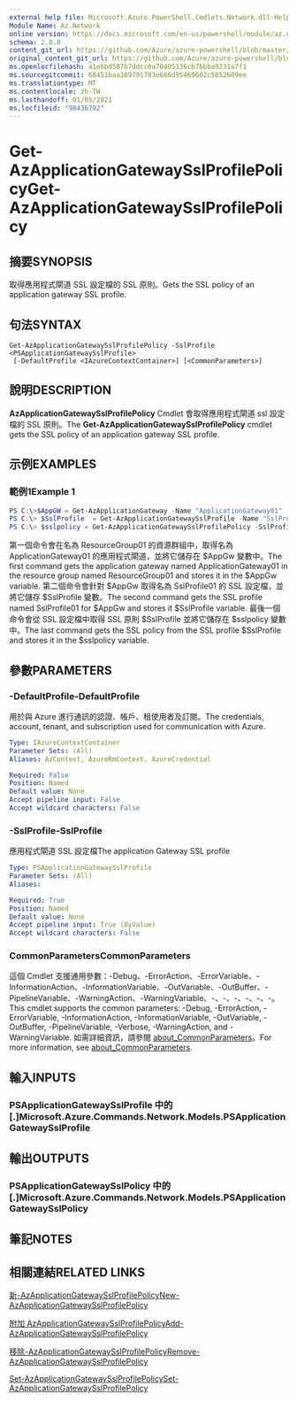 ```yaml
---
external help file: Microsoft.Azure.PowerShell.Cmdlets.Network.dll-Help.xml
Module Name: Az.Network
online version: https://docs.microsoft.com/en-us/powershell/module/az.network/get-azapplicationgatewaysslprofilepolicy
schema: 2.0.0
content_git_url: https://github.com/Azure/azure-powershell/blob/master/src/Network/Network/help/Get-AzApplicationGatewaySslProfilePolicy.md
original_content_git_url: https://github.com/Azure/azure-powershell/blob/master/src/Network/Network/help/Get-AzApplicationGatewaySslProfilePolicy.md
ms.openlocfilehash: a1e6bd507b7ddcc0a70405136cb76bba9231a7f1
ms.sourcegitcommit: 68451baa389791703e666d95469602c5652609ee
ms.translationtype: MT
ms.contentlocale: zh-TW
ms.lasthandoff: 01/05/2021
ms.locfileid: "98436792"
---
```

# <span data-ttu-id="6bb39-101">Get-AzApplicationGatewaySslProfilePolicy</span><span class="sxs-lookup"><span data-stu-id="6bb39-101">Get-AzApplicationGatewaySslProfilePolicy</span></span>

## <span data-ttu-id="6bb39-102">摘要</span><span class="sxs-lookup"><span data-stu-id="6bb39-102">SYNOPSIS</span></span>
<span data-ttu-id="6bb39-103">取得應用程式閘道 SSL 設定檔的 SSL 原則。</span><span class="sxs-lookup"><span data-stu-id="6bb39-103">Gets the SSL policy of an application gateway SSL profile.</span></span>

## <span data-ttu-id="6bb39-104">句法</span><span class="sxs-lookup"><span data-stu-id="6bb39-104">SYNTAX</span></span>

```
Get-AzApplicationGatewaySslProfilePolicy -SslProfile <PSApplicationGatewaySslProfile>
 [-DefaultProfile <IAzureContextContainer>] [<CommonParameters>]
```

## <span data-ttu-id="6bb39-105">說明</span><span class="sxs-lookup"><span data-stu-id="6bb39-105">DESCRIPTION</span></span>
<span data-ttu-id="6bb39-106">**AzApplicationGatewaySslProfilePolicy** Cmdlet 會取得應用程式閘道 ssl 設定檔的 SSL 原則。</span><span class="sxs-lookup"><span data-stu-id="6bb39-106">The **Get-AzApplicationGatewaySslProfilePolicy** cmdlet gets the SSL policy of an application gateway SSL profile.</span></span>

## <span data-ttu-id="6bb39-107">示例</span><span class="sxs-lookup"><span data-stu-id="6bb39-107">EXAMPLES</span></span>

### <span data-ttu-id="6bb39-108">範例1</span><span class="sxs-lookup"><span data-stu-id="6bb39-108">Example 1</span></span>
```powershell
PS C:\>$AppGW = Get-AzApplicationGateway -Name "ApplicationGateway01" -ResourceGroupName "ResourceGroup01"
PS C:\> $SslProfile  = Get-AzApplicationGatewaySslProfile -Name "SslProfile01" -ApplicationGateway $AppGw
PS C:\> $sslpolicy = Get-AzApplicationGatewaySslProfilePolicy -SslProfile $SslProfile
```

<span data-ttu-id="6bb39-109">第一個命令會在名為 ResourceGroup01 的資源群組中，取得名為 ApplicationGateway01 的應用程式閘道，並將它儲存在 $AppGw 變數中。</span><span class="sxs-lookup"><span data-stu-id="6bb39-109">The first command gets the application gateway named ApplicationGateway01 in the resource group named ResourceGroup01 and stores it in the $AppGw variable.</span></span> <span data-ttu-id="6bb39-110">第二個命令會針對 $AppGw 取得名為 SslProfile01 的 SSL 設定檔，並將它儲存 $SslProfile 變數。</span><span class="sxs-lookup"><span data-stu-id="6bb39-110">The second command gets the SSL profile named SslProfile01 for $AppGw and stores it $SslProfile variable.</span></span> <span data-ttu-id="6bb39-111">最後一個命令會從 SSL 設定檔中取得 SSL 原則 $SslProfile 並將它儲存在 $sslpolicy 變數中。</span><span class="sxs-lookup"><span data-stu-id="6bb39-111">The last command gets the SSL policy from the SSL profile $SslProfile and stores it in the $sslpolicy variable.</span></span>

## <span data-ttu-id="6bb39-112">參數</span><span class="sxs-lookup"><span data-stu-id="6bb39-112">PARAMETERS</span></span>

### <span data-ttu-id="6bb39-113">-DefaultProfile</span><span class="sxs-lookup"><span data-stu-id="6bb39-113">-DefaultProfile</span></span>
<span data-ttu-id="6bb39-114">用於與 Azure 進行通訊的認證、帳戶、租使用者及訂閱。</span><span class="sxs-lookup"><span data-stu-id="6bb39-114">The credentials, account, tenant, and subscription used for communication with Azure.</span></span>

```yaml
Type: IAzureContextContainer
Parameter Sets: (All)
Aliases: AzContext, AzureRmContext, AzureCredential

Required: False
Position: Named
Default value: None
Accept pipeline input: False
Accept wildcard characters: False
```

### <span data-ttu-id="6bb39-115">-SslProfile</span><span class="sxs-lookup"><span data-stu-id="6bb39-115">-SslProfile</span></span>
<span data-ttu-id="6bb39-116">應用程式閘道 SSL 設定檔</span><span class="sxs-lookup"><span data-stu-id="6bb39-116">The application Gateway SSL profile</span></span>

```yaml
Type: PSApplicationGatewaySslProfile
Parameter Sets: (All)
Aliases:

Required: True
Position: Named
Default value: None
Accept pipeline input: True (ByValue)
Accept wildcard characters: False
```

### <span data-ttu-id="6bb39-117">CommonParameters</span><span class="sxs-lookup"><span data-stu-id="6bb39-117">CommonParameters</span></span>
<span data-ttu-id="6bb39-118">這個 Cmdlet 支援通用參數：-Debug、-ErrorAction、-ErrorVariable、-InformationAction、-InformationVariable、-OutVariable、-OutBuffer、-PipelineVariable、-WarningAction、-WarningVariable、-、-、-、-、-、-。</span><span class="sxs-lookup"><span data-stu-id="6bb39-118">This cmdlet supports the common parameters: -Debug, -ErrorAction, -ErrorVariable, -InformationAction, -InformationVariable, -OutVariable, -OutBuffer, -PipelineVariable, -Verbose, -WarningAction, and -WarningVariable.</span></span> <span data-ttu-id="6bb39-119">如需詳細資訊，請參閱 [about_CommonParameters](http://go.microsoft.com/fwlink/?LinkID=113216)。</span><span class="sxs-lookup"><span data-stu-id="6bb39-119">For more information, see [about_CommonParameters](http://go.microsoft.com/fwlink/?LinkID=113216).</span></span>

## <span data-ttu-id="6bb39-120">輸入</span><span class="sxs-lookup"><span data-stu-id="6bb39-120">INPUTS</span></span>

### <span data-ttu-id="6bb39-121">PSApplicationGatewaySslProfile 中的 [.]</span><span class="sxs-lookup"><span data-stu-id="6bb39-121">Microsoft.Azure.Commands.Network.Models.PSApplicationGatewaySslProfile</span></span>

## <span data-ttu-id="6bb39-122">輸出</span><span class="sxs-lookup"><span data-stu-id="6bb39-122">OUTPUTS</span></span>

### <span data-ttu-id="6bb39-123">PSApplicationGatewaySslPolicy 中的 [.]</span><span class="sxs-lookup"><span data-stu-id="6bb39-123">Microsoft.Azure.Commands.Network.Models.PSApplicationGatewaySslPolicy</span></span>

## <span data-ttu-id="6bb39-124">筆記</span><span class="sxs-lookup"><span data-stu-id="6bb39-124">NOTES</span></span>

## <span data-ttu-id="6bb39-125">相關連結</span><span class="sxs-lookup"><span data-stu-id="6bb39-125">RELATED LINKS</span></span>

[<span data-ttu-id="6bb39-126">新-AzApplicationGatewaySslProfilePolicy</span><span class="sxs-lookup"><span data-stu-id="6bb39-126">New-AzApplicationGatewaySslProfilePolicy</span></span>](./New-AzApplicationGatewaySslProfilePolicy.md)

[<span data-ttu-id="6bb39-127">附加 AzApplicationGatewaySslProfilePolicy</span><span class="sxs-lookup"><span data-stu-id="6bb39-127">Add-AzApplicationGatewaySslProfilePolicy</span></span>](./Add-AzApplicationGatewaySslProfilePolicy.md)

[<span data-ttu-id="6bb39-128">移除-AzApplicationGatewaySslProfilePolicy</span><span class="sxs-lookup"><span data-stu-id="6bb39-128">Remove-AzApplicationGatewaySslProfilePolicy</span></span>](./Remove-AzApplicationGatewaySslProfilePolicy.md)

[<span data-ttu-id="6bb39-129">Set-AzApplicationGatewaySslProfilePolicy</span><span class="sxs-lookup"><span data-stu-id="6bb39-129">Set-AzApplicationGatewaySslProfilePolicy</span></span>](./Set-AzApplicationGatewaySslProfilePolicy.md)